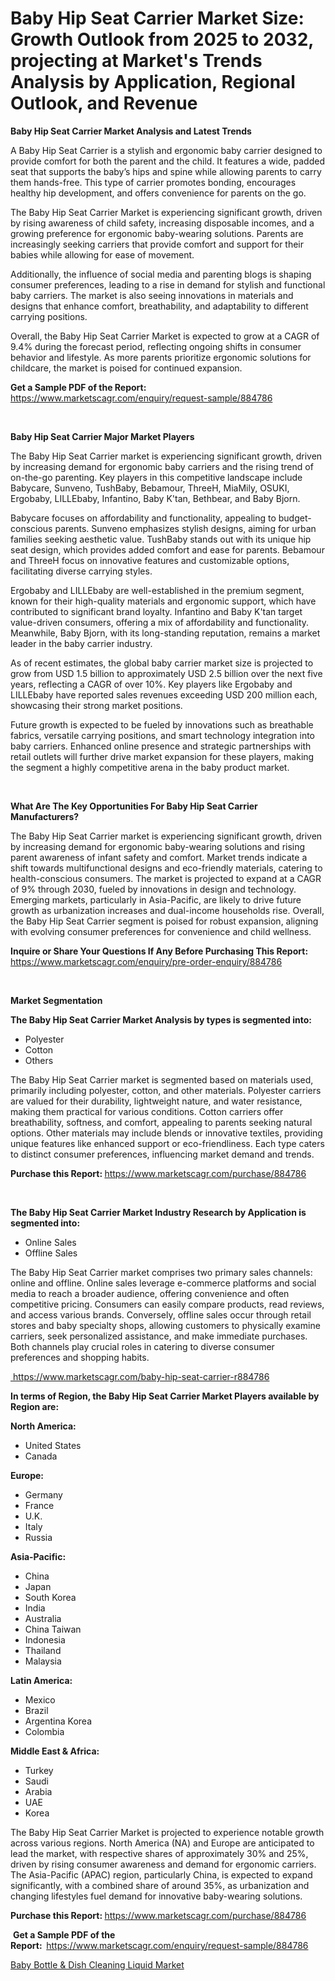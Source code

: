 <p><h1>Baby Hip Seat Carrier Market Size: Growth Outlook from 2025 to 2032, projecting at Market's Trends Analysis by Application, Regional Outlook, and Revenue</h1></p><p><strong>Baby Hip Seat Carrier Market Analysis and Latest Trends</strong></p>
<p><p>A Baby Hip Seat Carrier is a stylish and ergonomic baby carrier designed to provide comfort for both the parent and the child. It features a wide, padded seat that supports the baby’s hips and spine while allowing parents to carry them hands-free. This type of carrier promotes bonding, encourages healthy hip development, and offers convenience for parents on the go.</p><p>The Baby Hip Seat Carrier Market is experiencing significant growth, driven by rising awareness of child safety, increasing disposable incomes, and a growing preference for ergonomic baby-wearing solutions. Parents are increasingly seeking carriers that provide comfort and support for their babies while allowing for ease of movement. </p><p>Additionally, the influence of social media and parenting blogs is shaping consumer preferences, leading to a rise in demand for stylish and functional baby carriers. The market is also seeing innovations in materials and designs that enhance comfort, breathability, and adaptability to different carrying positions. </p><p>Overall, the Baby Hip Seat Carrier Market is expected to grow at a CAGR of 9.4% during the forecast period, reflecting ongoing shifts in consumer behavior and lifestyle. As more parents prioritize ergonomic solutions for childcare, the market is poised for continued expansion.</p></p>
<p><strong>Get a Sample PDF of the Report:&nbsp;</strong> <a href="https://www.marketscagr.com/enquiry/request-sample/884786?utm_campaign=2475&utm_medium=2&utm_source=Github&utm_content=ia&utm_term=05042025&utm_id=baby-hip-seat-carrier">https://www.marketscagr.com/enquiry/request-sample/884786</a></p>
<p>&nbsp;</p>
<p><strong>Baby Hip Seat Carrier Major Market Players</strong></p>
<p><p>The Baby Hip Seat Carrier market is experiencing significant growth, driven by increasing demand for ergonomic baby carriers and the rising trend of on-the-go parenting. Key players in this competitive landscape include Babycare, Sunveno, TushBaby, Bebamour, ThreeH, MiaMily, OSUKI, Ergobaby, LILLEbaby, Infantino, Baby K'tan, Bethbear, and Baby Bjorn.</p><p>Babycare focuses on affordability and functionality, appealing to budget-conscious parents. Sunveno emphasizes stylish designs, aiming for urban families seeking aesthetic value. TushBaby stands out with its unique hip seat design, which provides added comfort and ease for parents. Bebamour and ThreeH focus on innovative features and customizable options, facilitating diverse carrying styles.</p><p>Ergobaby and LILLEbaby are well-established in the premium segment, known for their high-quality materials and ergonomic support, which have contributed to significant brand loyalty. Infantino and Baby K'tan target value-driven consumers, offering a mix of affordability and functionality. Meanwhile, Baby Bjorn, with its long-standing reputation, remains a market leader in the baby carrier industry.</p><p>As of recent estimates, the global baby carrier market size is projected to grow from USD 1.5 billion to approximately USD 2.5 billion over the next five years, reflecting a CAGR of over 10%. Key players like Ergobaby and LILLEbaby have reported sales revenues exceeding USD 200 million each, showcasing their strong market positions.</p><p>Future growth is expected to be fueled by innovations such as breathable fabrics, versatile carrying positions, and smart technology integration into baby carriers. Enhanced online presence and strategic partnerships with retail outlets will further drive market expansion for these players, making the segment a highly competitive arena in the baby product market.</p></p>
<p>&nbsp;</p>
<p><strong>What Are The Key Opportunities For Baby Hip Seat Carrier Manufacturers?</strong></p>
<p><p>The Baby Hip Seat Carrier market is experiencing significant growth, driven by increasing demand for ergonomic baby-wearing solutions and rising parent awareness of infant safety and comfort. Market trends indicate a shift towards multifunctional designs and eco-friendly materials, catering to health-conscious consumers. The market is projected to expand at a CAGR of 9% through 2030, fueled by innovations in design and technology. Emerging markets, particularly in Asia-Pacific, are likely to drive future growth as urbanization increases and dual-income households rise. Overall, the Baby Hip Seat Carrier segment is poised for robust expansion, aligning with evolving consumer preferences for convenience and child wellness.</p></p>
<p><strong>Inquire or Share Your Questions If Any Before Purchasing This Report:</strong> <a href="https://www.marketscagr.com/enquiry/pre-order-enquiry/884786?utm_campaign=2475&utm_medium=2&utm_source=Github&utm_content=ia&utm_term=05042025&utm_id=baby-hip-seat-carrier">https://www.marketscagr.com/enquiry/pre-order-enquiry/884786</a></p>
<p>&nbsp;</p>
<p><strong>Market Segmentation</strong></p>
<p><strong>The Baby Hip Seat Carrier Market Analysis by types is segmented into:</strong></p>
<p><ul><li>Polyester</li><li>Cotton</li><li>Others</li></ul></p>
<p><p>The Baby Hip Seat Carrier market is segmented based on materials used, primarily including polyester, cotton, and other materials. Polyester carriers are valued for their durability, lightweight nature, and water resistance, making them practical for various conditions. Cotton carriers offer breathability, softness, and comfort, appealing to parents seeking natural options. Other materials may include blends or innovative textiles, providing unique features like enhanced support or eco-friendliness. Each type caters to distinct consumer preferences, influencing market demand and trends.</p></p>
<p><strong>Purchase this Report:&nbsp;</strong><a href="https://www.marketscagr.com/purchase/884786?utm_campaign=2475&utm_medium=2&utm_source=Github&utm_content=ia&utm_term=05042025&utm_id=baby-hip-seat-carrier">https://www.marketscagr.com/purchase/884786</a></p>
<p>&nbsp;</p>
<p><strong>The Baby Hip Seat Carrier Market Industry Research by Application is segmented into:</strong></p>
<p><ul><li>Online Sales</li><li>Offline Sales</li></ul></p>
<p><p>The Baby Hip Seat Carrier market comprises two primary sales channels: online and offline. Online sales leverage e-commerce platforms and social media to reach a broader audience, offering convenience and often competitive pricing. Consumers can easily compare products, read reviews, and access various brands. Conversely, offline sales occur through retail stores and baby specialty shops, allowing customers to physically examine carriers, seek personalized assistance, and make immediate purchases. Both channels play crucial roles in catering to diverse consumer preferences and shopping habits.</p></p>
<p><a href="https://www.marketscagr.com/baby-hip-seat-carrier-r884786?utm_campaign=2475&utm_medium=2&utm_source=Github&utm_content=ia&utm_term=05042025&utm_id=baby-hip-seat-carrier">&nbsp;https://www.marketscagr.com/baby-hip-seat-carrier-r884786</a></p>
<p><strong>In terms of Region, the Baby Hip Seat Carrier Market Players available by Region are:</strong></p>
<p>
    <p> <strong> North America: </strong>
        <ul>
            <li>United States</li>
            <li>Canada</li>
        </ul>
        </p> 
    <p> <strong> Europe: </strong>
        <ul>
            <li>Germany</li>
            <li>France</li>
            <li>U.K.</li>
            <li>Italy</li>
            <li>Russia</li>
        </ul>
        </p> 
    <p> <strong> Asia-Pacific: </strong>
        <ul>
            <li>China</li>
            <li>Japan</li>
            <li>South Korea</li>
            <li>India</li>
            <li>Australia</li>
            <li>China Taiwan</li>
            <li>Indonesia</li>
            <li>Thailand</li>
            <li>Malaysia</li>
        </ul>
        </p> 
    <p> <strong> Latin America: </strong>
        <ul>
            <li>Mexico</li>
            <li>Brazil</li>
            <li>Argentina Korea</li>
            <li>Colombia</li>
        </ul>
        </p> 
    <p> <strong> Middle East & Africa: </strong>
        <ul>
            <li>Turkey</li>
            <li>Saudi</li>
            <li>Arabia</li>
            <li>UAE</li>
            <li>Korea</li>
        </ul>
    </p>
    </p>
<p><p>The Baby Hip Seat Carrier Market is projected to experience notable growth across various regions. North America (NA) and Europe are anticipated to lead the market, with respective shares of approximately 30% and 25%, driven by rising consumer awareness and demand for ergonomic carriers. The Asia-Pacific (APAC) region, particularly China, is expected to expand significantly, with a combined share of around 35%, as urbanization and changing lifestyles fuel demand for innovative baby-wearing solutions.</p></p>
<p><strong>Purchase this Report: </strong><a href="https://www.marketscagr.com/purchase/884786?utm_campaign=2475&utm_medium=2&utm_source=Github&utm_content=ia&utm_term=05042025&utm_id=baby-hip-seat-carrier">https://www.marketscagr.com/purchase/884786</a></p>
<p>&nbsp;<strong>Get a Sample PDF of the Report:&nbsp;&nbsp;</strong><a href="https://www.marketscagr.com/enquiry/request-sample/884786?utm_campaign=2475&utm_medium=2&utm_source=Github&utm_content=ia&utm_term=05042025&utm_id=baby-hip-seat-carrier">https://www.marketscagr.com/enquiry/request-sample/884786</a></p>
<p><strong></strong></p>
<p><p><a href="https://github.com/MonroeBullock54/Market-Research-Report-List-2/blob/main/baby-bottle-dish-cleaning-liquid-market.md?utm_campaign=2475&utm_medium=2&utm_source=Github&utm_content=ia&utm_term=05042025&utm_id=baby-hip-seat-carrier">Baby Bottle & Dish Cleaning Liquid Market</a></p></p>